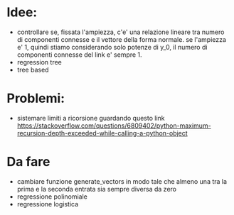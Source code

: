 # Idee:

- controllare se, fissata l'ampiezza, c'e' una relazione lineare tra numero di componenti connesse e il vettore della forma normale. se l'ampiezza e' 1, quindi stiamo considerando solo potenze di y_0, il numero di componenti connesse del link e' sempre 1.
- regression tree
- tree based


# Problemi:
- sistemare limiti a ricorsione guardando questo link https://stackoverflow.com/questions/6809402/python-maximum-recursion-depth-exceeded-while-calling-a-python-object


# Da fare
- cambiare funzione generate_vectors in modo tale che almeno una tra la prima e la seconda entrata sia sempre diversa da zero
- regressione polinomiale
- regressione logistica


